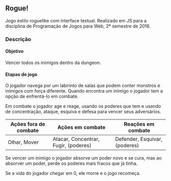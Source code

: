 ## Rogue!

Jogo estilo roguelike com interface textual. Realizado em JS para a disciplina de Programação de Jogos para Web, 2º semestre de 2016.

### Descrição

#### Objetivo

Vencer todos os inimigos dentro da dungeon.

#### Etapas de jogo

O jogador navega por um labirinto de salas que podem conter monstros e inimigos com força diferente. Quando encontra um inimigo o jogador tem a opção de enfrentá-lo em combate. 

Em combate o jogador age e reage, usando os poderes que tem e usando de concentração, ataque, esquiva e defesa para vencer seus adversários.

| Ações fora de combate | Ações em combate | Reações em combate |
| --- | --- | --- |
| Olhar, Mover | Atacar, Concentrar, Fugir, (poderes) | Defender, Esquivar, (poderes) |

Se vencer um inimigo o jogador absorve um poder novo e se cura, mas ao absorver um poder, perde os poderes mais fracos que já tinha.

Se a vida do jogador chegar em 0, ele morre e o jogo recomeça.
